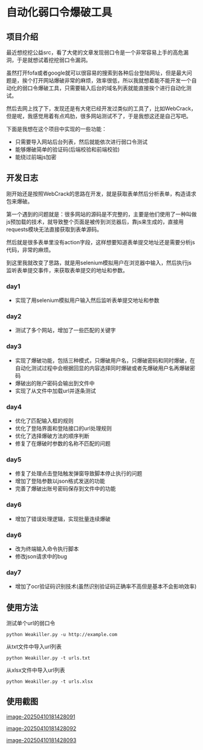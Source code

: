 # 自动化弱口令爆破工具

## 项目介绍

最近想挖挖公益src，看了大佬的文章发现弱口令是一个非常容易上手的高危漏洞，于是就想试着挖挖弱口令漏洞。

虽然打开fofa或者google就可以很容易的搜索到各种后台登陆网址，但是最大问题是，挨个打开网站爆破非常的麻烦，效率很低，所以我就想着能不能开发一个自动化的弱口令爆破工具，只需要输入后台的域名列表就能直接挨个进行自动化测试。

然后去网上找了下，发现还是有大佬已经开发过类似的工具了，比如WebCrack，但是呢，我感觉用着有点鸡肋，很多网站测试不了，于是我想这还是自己写吧。

下面是我想在这个项目中实现的一些功能：

- 只需要导入网站后台列表，然后就能依次进行弱口令测试
- 能够爆破简单的验证码(后端校验和前端校验)
- 能绕过前端js加密

## 开发日志

刚开始还是按照WebCrack的思路在开发，就是获取表单然后分析表单，构造请求包来爆破。

第一个遇到的问题就是：很多网站的源码是不完整的，主要是他们使用了一种叫做js预加载的技术，就导致整个页面是被传到浏览器后，靠js来生成的，直接用requests模块无法直接获取到表单源码。

然后就是很多表单里没有action字段，这样想要知道表单提交地址还是需要分析js代码，非常的麻烦。

到这里我就改变了思路，就是用selenium模拟用户在浏览器中输入，然后执行js监听表单提交事件，来获取表单提交的地址和参数。

### day1

- 实现了用selenium模拟用户输入然后监听表单提交地址和参数

### day2

- 测试了多个网站，增加了一些匹配的关键字

### day3

- 实现了爆破功能，包括三种模式，只爆破用户名，只爆破密码和同时爆破，在自动化测试过程中会根据回显的内容选择同时爆破或者先爆破用户名再爆破密码
- 爆破出的账户密码会输出到文件中
- 实现了从文件中加载url并逐条测试

### day4

- 优化了匹配输入框的规则
- 优化了登陆界面和登陆接口的url处理规则
- 优化了选择爆破方法的顺序判断
- 修复了在爆破时参数的名称不匹配的问题

### day5

- 修复了处理点击登陆触发弹窗导致脚本停止执行的问题
- 增加了登陆参数以json格式发送的功能
- 完善了爆破出账号密码保存到文件中的功能

### day6

- 增加了错误处理逻辑，实现批量连续爆破

### day6

- 改为终端输入命令执行脚本
- 修改json请求中的bug

### day7

- 增加了ocr验证码识别技术(虽然识别验证码正确率不高但是基本不会影响效率)

## 使用方法

测试单个url的弱口令

```
python Weakiller.py -u http://example.com
```

从txt文件中导入url列表

```
python Weakiller.py -t urls.txt
```

从xlsx文件中导入url列表

```
python Weakiller.py -t urls.xlsx
```

## 使用截图
[image-20250410181428091](imgs/image-run20250408210651774.png)

[image-20250410181428092](imgs/image-20250410181428091.png)

[image-20250410181428093](imgs/image-rel20250410195130863.png)

